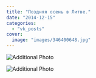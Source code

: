 ```yaml
---
title: "Поздняя осень в Литве."
date: "2014-12-15"
categories: 
  - "vk_posts"
cover:
  image: "images/346400648.jpg"
---
```


![Additional Photo](https://vodpop.ru/wp-content/uploads/2023/07/346400649.jpg)

![Additional Photo](https://vodpop.ru/wp-content/uploads/2023/07/346400650.jpg)
